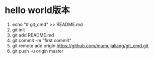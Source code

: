 # hello world版本

1. echo "# git_cmd" >> README.md
2. git init
3. git add README.md
4. git commit -m "first commit"
5. git remote add origin https://github.com/mumujialiang/git_cmd.git
6. git push -u origin master